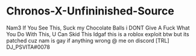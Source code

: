 # Chronos-X-Unfininished-Source
Nam3 If You See This, Suck my Chocolate Balls 
i DONT Give A Fuck What You Do With This, U Can Skid This Idgaf
this is a roblox exploit btw but its patched cuz nam is gay
if anything wrong @ me on discord [TRL] DJ_PSVITA#0078
